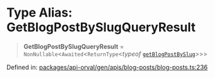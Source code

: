 # Type Alias: GetBlogPostBySlugQueryResult

> **GetBlogPostBySlugQueryResult** = `NonNullable`\<`Awaited`\<`ReturnType`\<*typeof* [`getBlogPostBySlug`](../functions/getBlogPostBySlug.md)\>\>\>

Defined in: [packages/api-orval/gen/apis/blog-posts/blog-posts.ts:236](https://github.com/the-inconvenience-store/mono-example/blob/77ed7dd80da67d5d4a2bd8320e638952ed491201/packages/api-orval/gen/apis/blog-posts/blog-posts.ts#L236)
